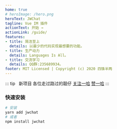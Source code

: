```yaml
---
home: true
# heroImage: /hero.png
heroText: JWChat
tagline: Vue IM 插件
actionText: 开始 →
actionLink: /guide/
features:
- title: 简洁至上
  details: 以最少的代码实现最想要的功能。
- title: 生产动力
  details: Languages Is All。
- title: 交流学习
  details: QQ群:235689934。
footer: MIT Licensed | Copyright (c) 2020 四铢半两
---
```


::: tip &nbsp;
新项目 各位走过路过的靓仔 [关注一哈](https://gitee.com/CodeGI/chat) [赞一哈](https://gitee.com/CodeGI/chat)
:::

<!-- ![](/image/bg.webp) -->
<!-- ![](~@dome/bg.webp) -->
### 快速安装

``` bash
# 安装
yarn add jwchat
# 或者
npm install jwchat

```
